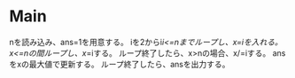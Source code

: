 # Main
nを読み込み、ans=1を用意する。
iを2からi*i<=nまでループし、x=iを入れる。
x<=nの間ループし、x*=iする。
ループ終了したら、x>nの場合、x/=iする。
ansをxの最大値で更新する。
ループ終了したら、ansを出力する。
